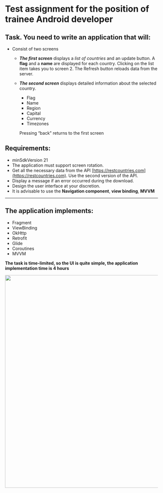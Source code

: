# Test assignment for the position of trainee Android developer



## Task. You need to write an application that will:
 * Consist of two screens
    * ***The first screen*** displays a *list of countries* and an update button.
      A **flag** and a **name** are displayed for each country. Clicking on the list item
      takes you to screen 2. The Refresh button reloads data from the server.
    * ***The second screen*** displays detailed information about the selected country. 
      - Flag
      - Name 
      - Region 
      - Capital 
      - Currency 
      - Timezones 
      
      Pressing “back" returns to the first screen
      
## Requirements:
* minSdkVersion 21
* The application must support screen rotation.
* Get all the necessary data from the API [https://restcountries.com](https://restcountries.com). Use
  the second version of the API.
* Display a message if an error occurred during the download.
* Design the user interface at your discretion.
* It is advisable to use the **Navigation component**, **view binding**, **MVVM**
***

## The application implements:
 - Fragment
 - ViewBinding
 - OkHttp
 - Retrofit
 - Glide
 - Coroutines
 - MVVM
 
 **The task is time-limited, so the UI is quite simple, the application implementation time is 4 hours**
 
 <div align="center">
  <img src="https://user-images.githubusercontent.com/94898232/212278660-5521eeda-ba64-4f0d-93ed-6da4e0220cba.png" width="700" height="700"/>
</div>
